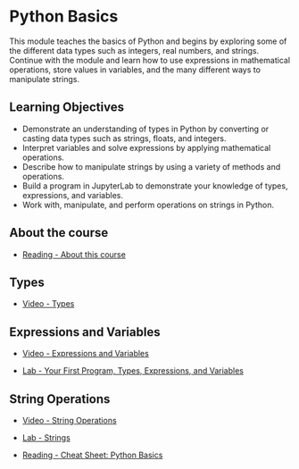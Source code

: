 # Python Basics

This module teaches the basics of Python and begins by exploring some of the different data types such as integers, real numbers, and strings. Continue with the module and learn how to use expressions in mathematical operations, store values in variables, and the many different ways to manipulate strings.

## Learning Objectives

- Demonstrate an understanding of types in Python by converting or casting data types such as strings, floats, and integers.
- Interpret variables and solve expressions by applying mathematical operations.
- Describe how to manipulate strings by using a variety of methods and operations.
- Build a program in JupyterLab to demonstrate your knowledge of types, expressions, and variables.
- Work with, manipulate, and perform operations on strings in Python.

## About the course

- [Reading - About this course](https://www.coursera.org/learn/python-for-applied-data-science-ai/supplement/i752L/about-this-course)

## Types

- [Video - Types](https://www.coursera.org/learn/python-for-applied-data-science-ai/lecture/WtDWG/types)

## Expressions and Variables

- [Video - Expressions and Variables](https://www.coursera.org/learn/python-for-applied-data-science-ai/lecture/gjVDL/expressions-and-variables)

- [Lab - Your First Program, Types, Expressions, and Variables](./Labs/PY0101EN-1-1-Write_your_first_python_code.ipynb)

## String Operations

- [Video - String Operations](https://www.coursera.org/learn/python-for-applied-data-science-ai/lecture/hENII/string-operations)

- [Lab - Strings](./Labs/PY0101EN-1-2-Strings.ipynb)

- [Reading - Cheat Sheet: Python Basics](https://cf-courses-data.s3.us.cloud-object-storage.appdomain.cloud/IBMDeveloperSkillsNetwork-PY0101EN-SkillsNetwork/labs/Cheat_Sheet_Week-1.md.html?origin=www.coursera.org)